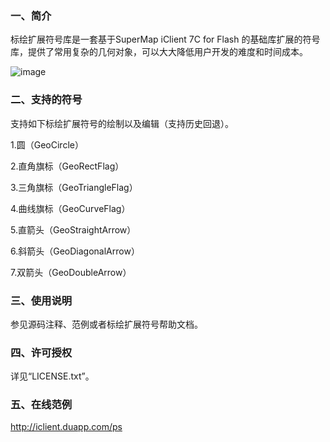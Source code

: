 ### 一、简介
标绘扩展符号库是一套基于SuperMap iClient 7C for Flash 的基础库扩展的符号库，提供了常用复杂的几何对象，可以大大降低用户开发的难度和时间成本。

![image](http://fmn.rrimg.com/fmn063/20140507/1645/large_XvZH_70a100005ce41191.jpg)


### 二、支持的符号
支持如下标绘扩展符号的绘制以及编辑（支持历史回退）。

1.圆（GeoCircle）

2.直角旗标（GeoRectFlag）

3.三角旗标（GeoTriangleFlag）

4.曲线旗标（GeoCurveFlag）

5.直箭头（GeoStraightArrow）

6.斜箭头（GeoDiagonalArrow）

7.双箭头（GeoDoubleArrow）


### 三、使用说明

参见源码注释、范例或者标绘扩展符号帮助文档。

### 四、许可授权

详见“LICENSE.txt”。

### 五、在线范例

http://iclient.duapp.com/ps

